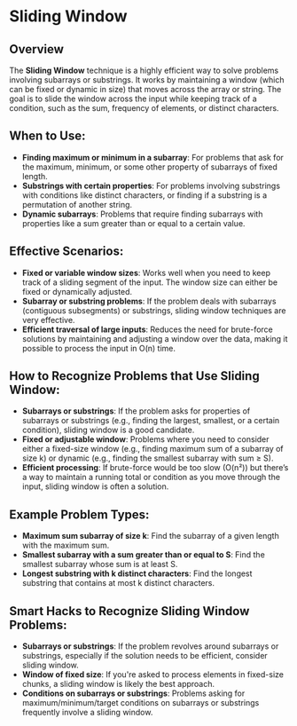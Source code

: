 
# Sliding Window

## Overview
The **Sliding Window** technique is a highly efficient way to solve problems involving subarrays or substrings. It works by maintaining a window (which can be fixed or dynamic in size) that moves across the array or string. The goal is to slide the window across the input while keeping track of a condition, such as the sum, frequency of elements, or distinct characters.

## When to Use:
- **Finding maximum or minimum in a subarray**: For problems that ask for the maximum, minimum, or some other property of subarrays of fixed length.
- **Substrings with certain properties**: For problems involving substrings with conditions like distinct characters, or finding if a substring is a permutation of another string.
- **Dynamic subarrays**: Problems that require finding subarrays with properties like a sum greater than or equal to a certain value.

## Effective Scenarios:
- **Fixed or variable window sizes**: Works well when you need to keep track of a sliding segment of the input. The window size can either be fixed or dynamically adjusted.
- **Subarray or substring problems**: If the problem deals with subarrays (contiguous subsegments) or substrings, sliding window techniques are very effective.
- **Efficient traversal of large inputs**: Reduces the need for brute-force solutions by maintaining and adjusting a window over the data, making it possible to process the input in O(n) time.

## How to Recognize Problems that Use Sliding Window:
- **Subarrays or substrings**: If the problem asks for properties of subarrays or substrings (e.g., finding the largest, smallest, or a certain condition), sliding window is a good candidate.
- **Fixed or adjustable window**: Problems where you need to consider either a fixed-size window (e.g., finding maximum sum of a subarray of size k) or dynamic (e.g., finding the smallest subarray with sum ≥ S).
- **Efficient processing**: If brute-force would be too slow (O(n²)) but there’s a way to maintain a running total or condition as you move through the input, sliding window is often a solution.

## Example Problem Types:
- **Maximum sum subarray of size k**: Find the subarray of a given length with the maximum sum.
- **Smallest subarray with a sum greater than or equal to S**: Find the smallest subarray whose sum is at least S.
- **Longest substring with k distinct characters**: Find the longest substring that contains at most k distinct characters.

## Smart Hacks to Recognize Sliding Window Problems:
- **Subarrays or substrings**: If the problem revolves around subarrays or substrings, especially if the solution needs to be efficient, consider sliding window.
- **Window of fixed size**: If you're asked to process elements in fixed-size chunks, a sliding window is likely the best approach.
- **Conditions on subarrays or substrings**: Problems asking for maximum/minimum/target conditions on subarrays or substrings frequently involve a sliding window.
